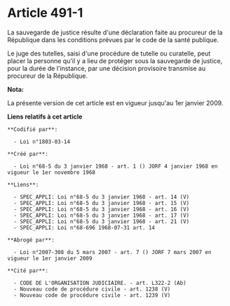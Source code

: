 # Article 491-1

La sauvegarde de justice résulte d'une déclaration faite au procureur de la République dans les conditions prévues par le
code de la santé publique.

Le juge des tutelles, saisi d'une procédure de tutelle ou curatelle, peut placer la personne qu'il y a lieu de protéger sous
la sauvegarde de justice, pour la durée de l'instance, par une décision provisoire transmise au procureur de la République.

**Nota:**

La présente version de cet article est en vigueur jusqu'au 1er janvier 2009.

**Liens relatifs à cet article**

	**Codifié par**:

	  - Loi n°1803-03-14

	**Créé par**:

	  - Loi n°68-5 du 3 janvier 1968 - art. 1 () JORF 4 janvier 1968 en vigueur le 1er novembre 1968

	**Liens**:

	  - SPEC_APPLI: Loi n°68-5 du 3 janvier 1968 - art. 14 (V)
	  - SPEC_APPLI: Loi n°68-5 du 3 janvier 1968 - art. 15 (V)
	  - SPEC_APPLI: Loi n°68-5 du 3 janvier 1968 - art. 16 (V)
	  - SPEC_APPLI: Loi n°68-5 du 3 janvier 1968 - art. 17 (V)
	  - SPEC_APPLI: Loi n°68-5 du 3 janvier 1968 - art. 21 (V)
	  - SPEC_APPLI: Loi n°68-696 1968-07-31 art. 14

	**Abrogé par**:

	  - Loi n°2007-308 du 5 mars 2007 - art. 7 () JORF 7 mars 2007 en vigueur le 1er janvier 2009

	**Cité par**:

	  - CODE DE L'ORGANISATION JUDICIAIRE. - art. L322-2 (Ab)
	  - Nouveau code de procédure civile - art. 1238 (V)
	  - Nouveau code de procédure civile - art. 1239 (V)

